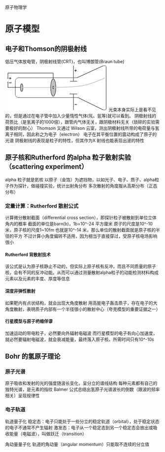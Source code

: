 原子物理学

# 原子模型
## 电子和Thomson的阴极射线
低压气体放电管，阴极射线管(CRT)，也叫博朗管(Braun tube)
![CRT](./pic/crt.png)
光束本身实际上是看不见的，但是通过在电子管中加入少量惰性气体(氖、氩等)就可以看到。
阴极射线的荷质比（是氢离子的1000倍），跟管内气体无关，跟阴极材料无关（琐碎的实验需要极好的耐心）
Thomson 又通过 Wilson 云室，测出阴极射线所带的电荷量与氢离子相同，因此称之为电子（electron）
电子在其平衡位置的震动构成了原子的光谱
阴极射线的表现是粒子的特性，但其作为X 射线也能表现出波的特性

## 原子核和Rutherford 的alpha 粒子散射实验（scattering experiment）
alpha 粒子就是氦核
以原子（金箔）为遮挡物，以如光子、电子、质子、alpha粒子作为探针，做碰撞实验，统计出射角分布
多次散射的角度服从高斯分布（正态分布）

### 定量计算：Rutherford 散射公式
计算微分散射截面（differential cross section），即探针粒子被散射到单位立体角内的概率
截面的单位是barn(b)，1b=10^-24 平方厘米
原子的尺度是10^-10米，原子核的尺度1~10fm 也就是10^-14 米，那么单位的散射截面就是原子核的半径的平方
不过计算小角度偏转不适用，因为相当于直接穿过，受原子核电场影响很小

#### Rutherford 背散射技术
该公式是认为原子核静止不动的，但实际上原子核有反冲，而且不同质量的原子核，会有不同的反冲动能。从而可以通过测量散射alpha粒子的动能检测材料构成元素以及元素的丰度、厚度等信息

#### 深度非弹性散射
如果靶内有点状结构，就会出现大角度散射
用高能电子轰击质子，存在电子的大角度散射，表明质子内部有一个半径很小的散射中心（夸克模型的重要证据之一）

#### 行星模型与原子坍缩佯谬
加速运动的带电粒子，必然要向外辐射电磁波
而行星模型的电子有向心加速度，就必然要辐射电磁波，就会衰减能量，最终落入原子核，所需时间只有10^-10s

## Bohr 的氢原子理论
### 原子光谱
原子吸收和发射的光的强度随波长变化，呈分立的谱线结构
每种元素都有自己的独特光谱，是元素的指纹
Balmer 公式总结出氢原子光谱波长的倒数（跟波的频率相关）呈现规律性

### 电子轨道
轨道量子化
稳定态：电子只能处于一些分立的稳定轨道（orbital），处于稳定状态的电子不通常不产生辐射
激发态：电子从一个稳定态到另一个稳定态会放出或吸收能量（电磁波），叫做跃迁（transition）

角动量量子化
轨道的角动量（angular momentum）只能取不连续的分立值